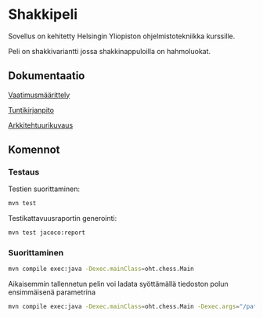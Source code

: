 # Shakkipeli
Sovellus on kehitetty Helsingin Yliopiston ohjelmistotekniikka kurssille.

Peli on shakkivariantti jossa shakkinappuloilla on hahmoluokat.

## Dokumentaatio
[Vaatimusmäärittely](https://github.com/chzesa/uni-oth/blob/master/dokumentaatio/vaatimusmaarittely.md)

[Tuntikirjanpito](https://github.com/chzesa/uni-oth/blob/master/dokumentaatio/tuntikirjanpito.md)

[Arkkitehtuurikuvaus](https://github.com/chzesa/uni-oth/blob/master/dokumentaatio/arkkitehtuuri.md)

## Komennot
### Testaus
Testien suorittaminen:
```sh
mvn test
```

Testikattavuusraportin generointi:
```sh
mvn test jacoco:report
```

### Suorittaminen
```sh
mvn compile exec:java -Dexec.mainClass=oht.chess.Main
```

Aikaisemmin tallennetun pelin voi ladata syöttämällä tiedoston polun ensimmäisenä parametrina

```sh
mvn compile exec:java -Dexec.mainClass=oht.chess.Main -Dexec.args="/path/to/file"
```

